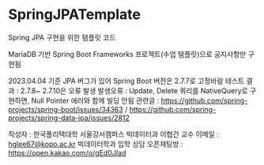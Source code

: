 # SpringJPATemplate
Spring JPA 구현을 위한 탬플릿 코드

MariaDB 기반 Spring Boot Frameworks 프로젝트(수업 탬플릿)으로 공지사항만 구현됨

2023.04.04 기준 JPA 버그가 있어 Spring Boot 버전은 2.7.7로 고정바람
테스트 결과 : 2.7.8~ 2.7.10은 오류 발생
발생오류 : Update, Delete 쿼리를 NativeQuery로 구현하면, Null Pointer 에러와 함께 빌딩 안됨
관련글 : https://github.com/spring-projects/spring-boot/issues/34363 / https://github.com/spring-projects/spring-data-jpa/issues/2812


작성자 : 한국폴리텍대학 서울강서캠퍼스 빅데이터과 이협건 교수
이메일 : hglee67@kopo.ac.kr
빅데이터학과 입학 상담 오픈채팅방 : https://open.kakao.com/o/gEd0JIad
